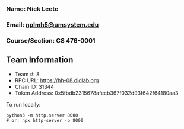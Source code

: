 ### Name: Nick Leete
### Email: nplmh5@umsystem.edu
### Course/Section: CS 476-0001

## Team Information
* Team #: 8
* RPC URL: https://hh-08.didlab.org
* Chain ID: 31344
* Token Address: 0x5fbdb2315678afecb367f032d93f642f64180aa3

To run locally:
```
python3 -m http.server 8000
# or: npx http-server -p 8000
```